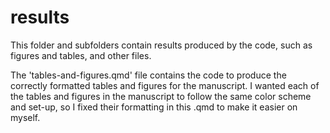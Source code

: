 # results

This folder and subfolders contain results produced by the code, such as figures and tables, and other files.

The 'tables-and-figures.qmd' file contains the code to produce the correctly formatted tables and figures for the manuscript. I wanted each of the tables and figures in the manuscript to follow the same color scheme and set-up, so I fixed their formatting in this .qmd to make it easier on myself. 
